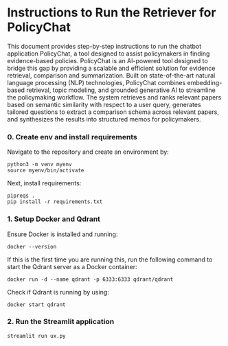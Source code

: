# Instructions to Run the Retriever for PolicyChat
This document provides step-by-step instructions to run the chatbot application PolicyChat, a tool designed to assist policymakers in finding evidence-based policies. PolicyChat is an AI-powered tool designed to bridge this gap by providing a scalable and efficient solution for evidence retrieval, comparison and summarization. Built on state-of-the-art natural language processing (NLP) technologies, PolicyChat combines embedding-based retrieval, topic modeling, and grounded generative AI to streamline the policymaking workflow. The system retrieves and ranks relevant papers based on semantic similarity with respect to a user query, generates tailored questions to extract a comparison schema across relevant papers, and synthesizes the results into structured memos for policymakers.


### 0. Create env and install requirements
Navigate to the repository and create an environment by: 
```
python3 -m venv myenv
source myenv/bin/activate
```

Next, install requirements: 
```
pipreqs .
pip install -r requirements.txt
```

### 1. Setup Docker and Qdrant
Ensure Docker is installed and running: 
```
docker --version
```

If this is the first time you are running this, run the following command to start the Qdrant server as a Docker container:
```
docker run -d --name qdrant -p 6333:6333 qdrant/qdrant
```

Check if Qdrant is running by using:
```
docker start qdrant
```

### 2. Run the Streamlit application 
```
streamlit run ux.py
```
